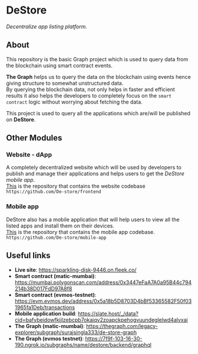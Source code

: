 # DeStore

*Decentralize app listing platform.*

## About

This repository is the basic Graph project which is used to query data from the blockchain using smart contract events.

**The Graph** helps us to query the data on the blockchain using events hence giving structure to somewhat unstructured data.<br> By querying the blockchain data, not only helps in faster and efficient results it also helps the developers to completely focus on the `smart contract` logic without worrying about fetching the data.

This project is used to query all the applications which are/will be published on **DeStore**.  

## Other Modules

### Website - dApp

A completely decentralized website which will be used by developers to publish and manage their applications and helps users to get the *DeStore mobile app*.<br>[This](https://github.com/De-store/frontend) is the repository that contains the website codebase<br>`https://github.com/De-store/frontend`

### Mobile app

DeStore also has a mobile application that will help users to view all the listed apps and install them on their devices.<br>[This](https://github.com/De-store/mobile-app) is the repository that contains the mobile app codebase.<br>`https://github.com/De-store/mobile-app`

## Useful links

- **Live site**: https://sparkling-disk-9446.on.fleek.co/
- **Smart contract (matic-mumbai)**: https://mumbai.polygonscan.com/address/0x3447eFaA7A0a95B44c794214b38D017FdD97A8f8
- **Smart contract (evmos-testnet)**: https://evm.evmos.dev/address/0x5a18b5D8703D4bBf53365582F50f031965fa1Deb/transactions
- **Mobile application build**: https://slate.host/_/data?cid=bafybeidowfkijlzebcpb7okajqy2zoapckpehogvuundeglelwd4alvxai
- **The Graph (matic-mumbai)**: https://thegraph.com/legacy-explorer/subgraph/surajsingla333/de-store-graph
- **The Graph (evmos testnet)**: https://7f9f-103-16-30-190.ngrok.io/subgraphs/name/destore/backend/graphql
